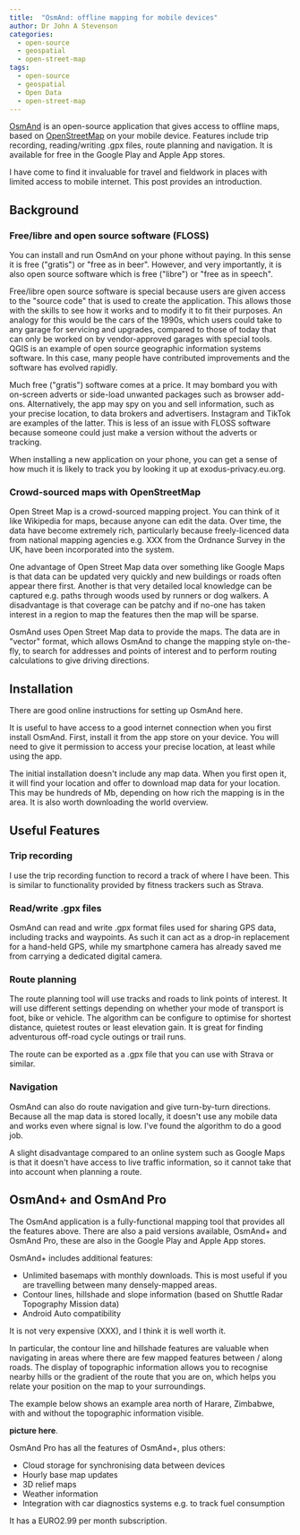 ```yaml
---
title:  "OsmAnd: offline mapping for mobile devices"
author: Dr John A Stevenson
categories:
  - open-source
  - geospatial
  - open-street-map
tags:
  - open-source
  - geospatial
  - Open Data
  - open-street-map
---
```


[OsmAnd](https://osmand.net/) is an open-source application that gives access to offline maps, based on [OpenStreetMap](https://www.openstreetmap.org/about) on your mobile device.
Features include trip recording, reading/writing .gpx files, route planning and navigation.
It is available for free in the Google Play and Apple App stores.

I have come to find it invaluable for travel and fieldwork in places with limited access to mobile internet.
This post provides an introduction.

## Background

### Free/libre and open source software (FLOSS)

You can install and run OsmAnd on your phone without paying.
In this sense it is free ("gratis") or "free as in beer".
However, and very importantly, it is also open source software which is free ("libre") or "free as in speech".

Free/libre open source software is special because users are given access to the "source code" that is used to create the application.
This allows those with the skills to see how it works and to modify it to fit their purposes.
An analogy for this would be the cars of the 1990s, which users could take to any garage for servicing and upgrades, compared to those of today that can only be worked on by vendor-approved garages with special tools.
QGIS is an example of open source geographic information systems software.
In this case, many people have contributed improvements and the software has evolved rapidly.

Much free ("gratis") software comes at a price.
It may bombard you with on-screen adverts or side-load unwanted packages such as browser add-ons.
Alternatively, the app may spy on you and sell information, such as your precise location, to data brokers and advertisers.  Instagram and TikTok are examples of the latter.
This is less of an issue with FLOSS software because someone could just make a version without the adverts or tracking.

When installing a new application on your phone, you can get a sense of how much it is likely to track you by looking it up at exodus-privacy.eu.org.

### Crowd-sourced maps with OpenStreetMap

Open Street Map is a crowd-sourced mapping project.
You can think of it like Wikipedia for maps, because anyone can edit the data.
Over time, the data have become extremely rich, particularly because freely-licenced data from national mapping agencies e.g. XXX from the Ordnance Survey in the UK, have been incorporated into the system.

One advantage of Open Street Map data over something like Google Maps is that data can be updated very quickly and new buildings or roads often appear there first.  Another is that very detailed local knowledge can be captured e.g. paths through woods used by runners or dog walkers.  A disadvantage is that coverage can be patchy and if no-one has taken interest in a region to map the features then the map will be sparse.

OsmAnd uses Open Street Map data to provide the maps.
The data are in "vector" format, which allows OsmAnd to change the mapping style on-the-fly, to search for addresses and points of interest and to perform routing calculations to give driving directions.


## Installation

There are good online instructions for setting up OsmAnd here.

It is useful to have access to a good internet connection when you first install OsmAnd.
First, install it from the app store on your device.
You will need to give it permission to access your precise location, at least while using the app.

The initial installation doesn't include any map data.
When you first open it, it will find your location and offer to download map data for your location.
This may be hundreds of Mb, depending on how rich the mapping is in the area.
It is also worth downloading the world overview.

## Useful Features

### Trip recording

I use the trip recording function to record a track of where I have been.  This is similar to functionality provided by fitness trackers such as Strava.

### Read/write .gpx files

OsmAnd can read and write .gpx format files used for sharing GPS data, including tracks and waypoints.
As such it can act as a drop-in replacement for a hand-held GPS, while my smartphone camera has already saved me from carrying a dedicated digital camera.


### Route planning

The route planning tool will use tracks and roads to link points of interest.
It will use different settings depending on whether your mode of transport is foot, bike or vehicle.
The algorithm can be configure to optimise for shortest distance, quietest routes or least elevation gain.
It is great for finding adventurous off-road cycle outings or trail runs.

The route can be exported as a .gpx file that you can use with Strava or similar.

### Navigation

OsmAnd can also do route navigation and give turn-by-turn directions.
Because all the map data is stored locally, it doesn't use any mobile data and works even where signal is low.
I've found the algorithm to do a good job.

A slight disadvantage compared to an online system such as Google Maps is that it doesn't have access to live traffic information, so it cannot take that into account when planning a route.

## OsmAnd+ and OsmAnd Pro

The OsmAnd application is a fully-functional mapping tool that provides all the features above.
There are also a paid versions available, OsmAnd+ and OsmAnd Pro, these are also in the Google Play and Apple App stores.

OsmAnd+ includes additional features:

+ Unlimited basemaps with monthly downloads.  This is most useful if you are travelling between many densely-mapped areas.
+ Contour lines, hillshade and slope information (based on Shuttle Radar Topography Mission data)
+ Android Auto compatibility

It is not very expensive (XXX), and I think it is well worth it.

In particular, the contour line and hillshade features are valuable when navigating in areas where there are few mapped features between / along roads.
The display of topographic information allows you to recognise nearby hills or the gradient of the route that you are on, which helps you relate your position on the map to your surroundings.

The example below shows an example area north of Harare, Zimbabwe, with and without the topographic information visible.

**picture here**.

OsmAnd Pro has all the features of OsmAnd+, plus others:

+ Cloud storage for synchronising data between devices
+ Hourly base map updates
+ 3D relief maps
+ Weather information
+ Integration with car diagnostics systems e.g. to track fuel consumption

It has a EURO2.99 per month subscription.



